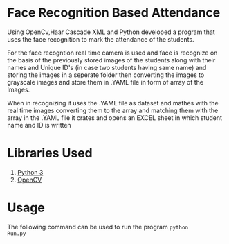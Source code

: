 # Face Recognition Based Attendance
Using OpenCv,Haar Cascade XML and Python developed a program that uses the face recognition to mark the attendance of the students.

For the face recogntion real time camera is used and face is recognize on the basis of the previously stored images of the students 
along with their names and Unique ID's (in case two students having same name) and storing the images in a seperate folder then 
converting the images to grayscale images and store them in .YAML file in form of array of the Images.

When in recognizing it uses the .YAML file as dataset and mathes with the real time images converting them to the array and matching
them with the array in the .YAML file it crates and opens an EXCEL sheet in which student name and ID is written

# Libraries Used
<ol>
  <li><a href="https://www.python.org/downloads/">Python 3</a></li>
  <li><a href="https://pypi.org/project/opencv-python/">OpenCV</a></li>
</ol>

# Usage
The following command can be used to run the program <code>python Run.py</code>
